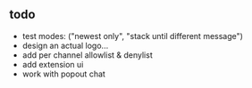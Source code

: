 ## todo
- test modes: ("newest only", "stack until different message")
- design an actual logo...
- add per channel allowlist & denylist
- add extension ui
- work with popout chat